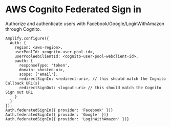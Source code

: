 # AWS Cognito Federated Sign in

Authorize and authenticate users with Facebook/Google/LoginWithAmazon through Cognito. 

```
Amplify.configure({
  Auth: {
    region: <aws-region>,
    userPoolId: <cognito-user-pool-id>,
    userPoolWebClientId: <cognito-user-pool-webclient-id>,
    oauth: {
      responseType: 'token',
      domain: <hosted-ui>,
      scope: ['email'],
      redirectSignIn: <redirect-uri>, // this should match the Cognito Callback URL(s)
      redirectSignOut: <logout-uri> // this should match the Cognito Sign out URL
    }
  }
});
Auth.federatedSignIn({ provider: 'Facebook' })}
Auth.federatedSignIn({ provider: 'Google' })}
Auth.federatedSignIn({ provider: 'LoginWithAmazon' })}
```
